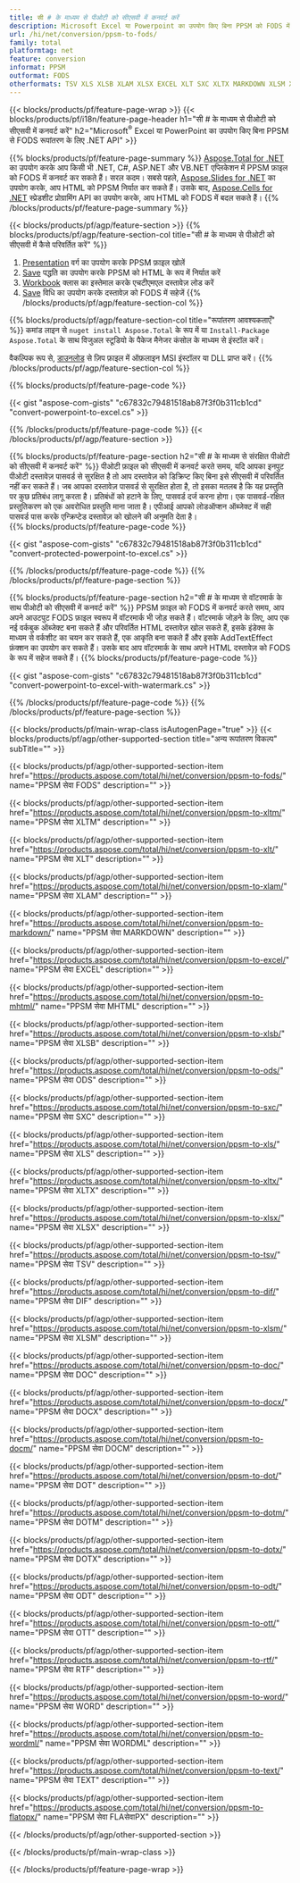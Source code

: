 ```yaml
---
title: सी # के माध्यम से पीओटी को सीएसवी में कनवर्ट करें
description: Microsoft Excel या Powerpoint का उपयोग किए बिना PPSM को FODS में C# में बदलें
url: /hi/net/conversion/ppsm-to-fods/
family: total
platformtag: net
feature: conversion
informat: PPSM
outformat: FODS
otherformats: TSV XLS XLSB XLAM XLSX EXCEL XLT SXC XLTX MARKDOWN XLSM XLTM FODS MHTML DIF ODS DOC DOCX DOCM DOT DOTM DOTX ODT OTT RTF WORD WORDML TEXT FLATOPX
---
```

{{< blocks/products/pf/feature-page-wrap >}}
{{< blocks/products/pf/i18n/feature-page-header h1="सी # के माध्यम से पीओटी को सीएसवी में कनवर्ट करें" h2="Microsoft<sup>&reg;</sup> Excel या PowerPoint का उपयोग किए बिना PPSM से FODS रूपांतरण के लिए .NET API" >}}

{{% blocks/products/pf/feature-page-summary %}}
[Aspose.Total for .NET](https://products.aspose.com/total/net/) का उपयोग करके आप किसी भी .NET, C#, ASP.NET और VB.NET एप्लिकेशन में PPSM फ़ाइल को FODS में कनवर्ट कर सकते हैं। सरल कदम। सबसे पहले, [Aspose.Slides for .NET](https://products.aspose.com/slides/net/) का उपयोग करके, आप HTML को PPSM निर्यात कर सकते हैं। उसके बाद, [Aspose.Cells for .NET](https://products.aspose.com/cells/net/) स्प्रेडशीट प्रोग्रामिंग API का उपयोग करके, आप HTML को FODS में बदल सकते हैं।
{{% /blocks/products/pf/feature-page-summary  %}}

{{< blocks/products/pf/agp/feature-section >}}
{{% blocks/products/pf/agp/feature-section-col title="सी # के माध्यम से पीओटी को सीएसवी में कैसे परिवर्तित करें" %}}
1. [Presentation](https://apireference.aspose.com/slides/net/aspose.slides/presentation) वर्ग का उपयोग करके PPSM फ़ाइल खोलें
2. [Save](https://apireference.aspose.com/slides/net/aspose.slides.presentation/save/methods/5) पद्धति का उपयोग करके PPSM को HTML के रूप में निर्यात करें
3. [Workbook](https://apireference.aspose.com/cells/net/aspose.cells/workbook) क्लास का इस्तेमाल करके एचटीएमएल दस्तावेज़ लोड करें
4. [Save](https://apireference.aspose.com/cells/net/aspose.cells.workbook/save/methods/4) विधि का उपयोग करके दस्तावेज़ को FODS में सहेजें
{{% /blocks/products/pf/agp/feature-section-col %}}

{{% blocks/products/pf/agp/feature-section-col title="रूपांतरण आवश्यकताएँ" %}}
कमांड लाइन से ```nuget install Aspose.Total``` के रूप में या ```Install-Package Aspose.Total``` के साथ विजुअल स्टूडियो के पैकेज मैनेजर कंसोल के माध्यम से इंस्टॉल करें।

वैकल्पिक रूप से, [डाउनलोड](https://downloads.aspose.com/total/net) से ज़िप फ़ाइल में ऑफ़लाइन MSI इंस्टॉलर या DLL प्राप्त करें।
{{% /blocks/products/pf/agp/feature-section-col %}}

{{% blocks/products/pf/feature-page-code %}}

{{< gist "aspose-com-gists" "c67832c79481518ab87f3f0b311cb1cd" "convert-powerpoint-to-excel.cs" >}}


{{% /blocks/products/pf/feature-page-code %}}
{{< /blocks/products/pf/agp/feature-section >}}

{{% blocks/products/pf/feature-page-section  h2="सी # के माध्यम से संरक्षित पीओटी को सीएसवी में कनवर्ट करें" %}}
पीओटी फ़ाइल को सीएसवी में कनवर्ट करते समय, यदि आपका इनपुट पीओटी दस्तावेज़ पासवर्ड से सुरक्षित है तो आप दस्तावेज़ को डिक्रिप्ट किए बिना इसे सीएसवी में परिवर्तित नहीं कर सकते हैं। जब आपका दस्तावेज़ पासवर्ड से सुरक्षित होता है, तो इसका मतलब है कि यह प्रस्तुति पर कुछ प्रतिबंध लागू करता है। प्रतिबंधों को हटाने के लिए, पासवर्ड दर्ज करना होगा। एक पासवर्ड-रक्षित प्रस्तुतिकरण को एक अवरोधित प्रस्तुति माना जाता है। एपीआई आपको लोडऑप्शन ऑब्जेक्ट में सही पासवर्ड पास करके एन्क्रिप्टेड दस्तावेज़ को खोलने की अनुमति देता है।  
{{% blocks/products/pf/feature-page-code %}}

{{< gist "aspose-com-gists" "c67832c79481518ab87f3f0b311cb1cd" "convert-protected-powerpoint-to-excel.cs" >}}

{{% /blocks/products/pf/feature-page-code  %}}
{{% /blocks/products/pf/feature-page-section %}}

{{% blocks/products/pf/feature-page-section  h2="सी # के माध्यम से वॉटरमार्क के साथ पीओटी को सीएसवी में कनवर्ट करें" %}}
PPSM फ़ाइल को FODS में कनवर्ट करते समय, आप अपने आउटपुट FODS फ़ाइल स्वरूप में वॉटरमार्क भी जोड़ सकते हैं। वॉटरमार्क जोड़ने के लिए, आप एक नई वर्कबुक ऑब्जेक्ट बना सकते हैं और परिवर्तित HTML दस्तावेज़ खोल सकते हैं, इसके इंडेक्स के माध्यम से वर्कशीट का चयन कर सकते हैं, एक आकृति बना सकते हैं और इसके AddTextEffect फ़ंक्शन का उपयोग कर सकते हैं। उसके बाद आप वॉटरमार्क के साथ अपने HTML दस्तावेज़ को FODS के रूप में सहेज सकते हैं। 
{{% blocks/products/pf/feature-page-code %}}

{{< gist "aspose-com-gists" "c67832c79481518ab87f3f0b311cb1cd" "convert-powerpoint-to-excel-with-watermark.cs" >}}

{{% /blocks/products/pf/feature-page-code  %}}
{{% /blocks/products/pf/feature-page-section %}}

{{< blocks/products/pf/main-wrap-class isAutogenPage="true" >}}
{{< blocks/products/pf/agp/other-supported-section title="अन्य रूपांतरण विकल्प" subTitle="" >}}

{{< blocks/products/pf/agp/other-supported-section-item href="https://products.aspose.com/total/hi/net/conversion/ppsm-to-fods/" name="PPSM सेवा FODS" description="" >}}

{{< blocks/products/pf/agp/other-supported-section-item href="https://products.aspose.com/total/hi/net/conversion/ppsm-to-xltm/" name="PPSM सेवा XLTM" description="" >}}

{{< blocks/products/pf/agp/other-supported-section-item href="https://products.aspose.com/total/hi/net/conversion/ppsm-to-xlt/" name="PPSM सेवा XLT" description="" >}}

{{< blocks/products/pf/agp/other-supported-section-item href="https://products.aspose.com/total/hi/net/conversion/ppsm-to-xlam/" name="PPSM सेवा XLAM" description="" >}}

{{< blocks/products/pf/agp/other-supported-section-item href="https://products.aspose.com/total/hi/net/conversion/ppsm-to-markdown/" name="PPSM सेवा MARKDOWN" description="" >}}

{{< blocks/products/pf/agp/other-supported-section-item href="https://products.aspose.com/total/hi/net/conversion/ppsm-to-excel/" name="PPSM सेवा EXCEL" description="" >}}

{{< blocks/products/pf/agp/other-supported-section-item href="https://products.aspose.com/total/hi/net/conversion/ppsm-to-mhtml/" name="PPSM सेवा MHTML" description="" >}}

{{< blocks/products/pf/agp/other-supported-section-item href="https://products.aspose.com/total/hi/net/conversion/ppsm-to-xlsb/" name="PPSM सेवा XLSB" description="" >}}

{{< blocks/products/pf/agp/other-supported-section-item href="https://products.aspose.com/total/hi/net/conversion/ppsm-to-ods/" name="PPSM सेवा ODS" description="" >}}

{{< blocks/products/pf/agp/other-supported-section-item href="https://products.aspose.com/total/hi/net/conversion/ppsm-to-sxc/" name="PPSM सेवा SXC" description="" >}}

{{< blocks/products/pf/agp/other-supported-section-item href="https://products.aspose.com/total/hi/net/conversion/ppsm-to-xls/" name="PPSM सेवा XLS" description="" >}}

{{< blocks/products/pf/agp/other-supported-section-item href="https://products.aspose.com/total/hi/net/conversion/ppsm-to-xltx/" name="PPSM सेवा XLTX" description="" >}}

{{< blocks/products/pf/agp/other-supported-section-item href="https://products.aspose.com/total/hi/net/conversion/ppsm-to-xlsx/" name="PPSM सेवा XLSX" description="" >}}

{{< blocks/products/pf/agp/other-supported-section-item href="https://products.aspose.com/total/hi/net/conversion/ppsm-to-tsv/" name="PPSM सेवा TSV" description="" >}}

{{< blocks/products/pf/agp/other-supported-section-item href="https://products.aspose.com/total/hi/net/conversion/ppsm-to-dif/" name="PPSM सेवा DIF" description="" >}}

{{< blocks/products/pf/agp/other-supported-section-item href="https://products.aspose.com/total/hi/net/conversion/ppsm-to-xlsm/" name="PPSM सेवा XLSM" description="" >}}

{{< blocks/products/pf/agp/other-supported-section-item href="https://products.aspose.com/total/hi/net/conversion/ppsm-to-doc/" name="PPSM सेवा DOC" description="" >}}

{{< blocks/products/pf/agp/other-supported-section-item href="https://products.aspose.com/total/hi/net/conversion/ppsm-to-docx/" name="PPSM सेवा DOCX" description="" >}}

{{< blocks/products/pf/agp/other-supported-section-item href="https://products.aspose.com/total/hi/net/conversion/ppsm-to-docm/" name="PPSM सेवा DOCM" description="" >}}

{{< blocks/products/pf/agp/other-supported-section-item href="https://products.aspose.com/total/hi/net/conversion/ppsm-to-dot/" name="PPSM सेवा DOT" description="" >}}

{{< blocks/products/pf/agp/other-supported-section-item href="https://products.aspose.com/total/hi/net/conversion/ppsm-to-dotm/" name="PPSM सेवा DOTM" description="" >}}

{{< blocks/products/pf/agp/other-supported-section-item href="https://products.aspose.com/total/hi/net/conversion/ppsm-to-dotx/" name="PPSM सेवा DOTX" description="" >}}

{{< blocks/products/pf/agp/other-supported-section-item href="https://products.aspose.com/total/hi/net/conversion/ppsm-to-odt/" name="PPSM सेवा ODT" description="" >}}

{{< blocks/products/pf/agp/other-supported-section-item href="https://products.aspose.com/total/hi/net/conversion/ppsm-to-ott/" name="PPSM सेवा OTT" description="" >}}

{{< blocks/products/pf/agp/other-supported-section-item href="https://products.aspose.com/total/hi/net/conversion/ppsm-to-rtf/" name="PPSM सेवा RTF" description="" >}}

{{< blocks/products/pf/agp/other-supported-section-item href="https://products.aspose.com/total/hi/net/conversion/ppsm-to-word/" name="PPSM सेवा WORD" description="" >}}

{{< blocks/products/pf/agp/other-supported-section-item href="https://products.aspose.com/total/hi/net/conversion/ppsm-to-wordml/" name="PPSM सेवा WORDML" description="" >}}

{{< blocks/products/pf/agp/other-supported-section-item href="https://products.aspose.com/total/hi/net/conversion/ppsm-to-text/" name="PPSM सेवा TEXT" description="" >}}

{{< blocks/products/pf/agp/other-supported-section-item href="https://products.aspose.com/total/hi/net/conversion/ppsm-to-flatopx/" name="PPSM सेवा FLAसेवाPX" description="" >}}



{{< /blocks/products/pf/agp/other-supported-section >}}

{{< /blocks/products/pf/main-wrap-class >}}

{{< /blocks/products/pf/feature-page-wrap >}}